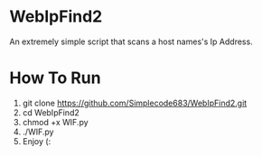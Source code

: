 # WebIpFind2
An extremely simple script that scans a host names's Ip Address.

# How To Run
1. git clone https://github.com/Simplecode683/WebIpFind2.git
2. cd WebIpFind2
3. chmod +x WIF.py
4. ./WIF.py
5. Enjoy (:
